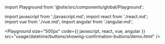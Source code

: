 import Playground from '@site/src/components/global/Playground';

import javascript from './javascript.md';
import react from './react.md';
import vue from './vue.md';
import angular from './angular.md';

<Playground size="500px" code={{ javascript, react, vue, angular }} src="usage/datetime/buttons/showing-confirmation-buttons/demo.html" />
